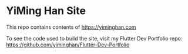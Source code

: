 # YiMing Han Site

This repo contains contents of https://yiminghan.com

To see the code used to build the site, visit my Flutter Dev Portfolio repo:
https://github.com/yiminghan/Flutter-Dev-Portfolio
